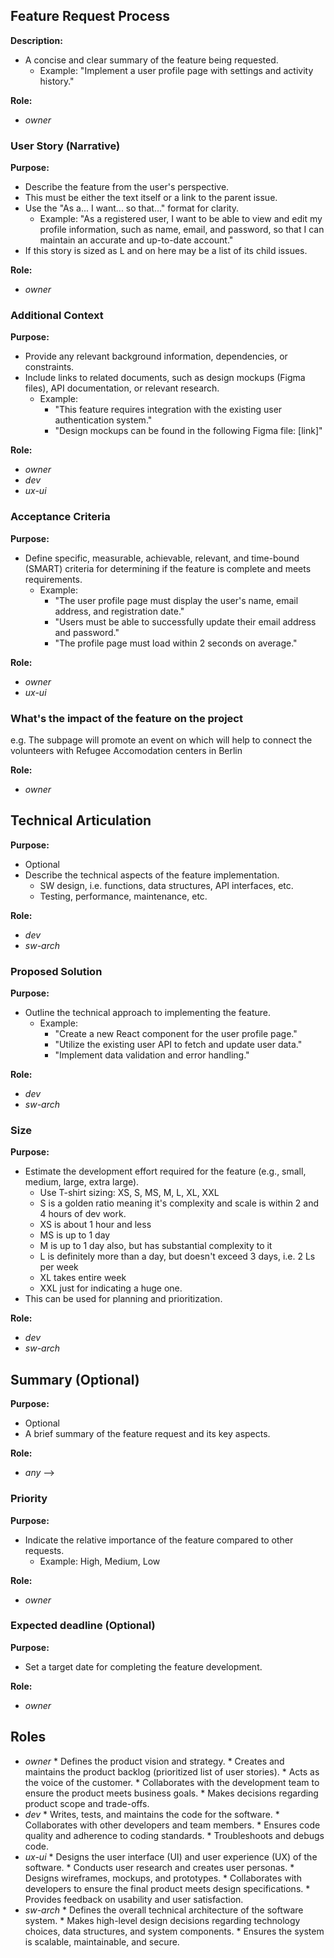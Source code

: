 ## Feature Request Process

**Description:**
*   A concise and clear summary of the feature being requested.
    *   Example: "Implement a user profile page with settings and activity history."


**Role:**
*   _owner_

### User Story (Narrative)

**Purpose:**
*   Describe the feature from the user's perspective.
*   This must be either the text itself or a link to the parent issue.
*   Use the "As a... I want... so that..." format for clarity.
    *   Example: "As a registered user, I want to be able to view and edit my profile information, such as name, email, and password, so that I can maintain an accurate and up-to-date account."
*   If this story is sized as L and on here may be a list of its child issues.

**Role:**
*   _owner_

### Additional Context

**Purpose:**
*   Provide any relevant background information, dependencies, or constraints.
*   Include links to related documents, such as design mockups (Figma files), API documentation, or relevant research.
    *   Example:
        *   "This feature requires integration with the existing user authentication system."
        *   "Design mockups can be found in the following Figma file: [link]"

**Role:**
*   _owner_
*   _dev_
*   _ux-ui_

### Acceptance Criteria

**Purpose:**
*   Define specific, measurable, achievable, relevant, and time-bound (SMART) criteria for determining if the feature is complete and meets requirements.
    *   Example:
        *   "The user profile page must display the user's name, email address, and registration date."
        *   "Users must be able to successfully update their email address and password."
        *   "The profile page must load within 2 seconds on average."

**Role:**
*   _owner_
*   _ux-ui_

### What's the impact of the feature on the project

e.g. The subpage will promote an event on which will help to connect the volunteers with Refugee Accomodation centers in Berlin

**Role:**
*   _owner_

## Technical Articulation

**Purpose:**
*   Optional
*   Describe the technical aspects of the feature implementation.
    * SW design, i.e. functions, data structures, API interfaces, etc.
    * Testing, performance, maintenance, etc.

**Role:**
*   _dev_
*   _sw-arch_

### Proposed Solution

**Purpose:**
*   Outline the technical approach to implementing the feature.
    *   Example:
        *   "Create a new React component for the user profile page."
        *   "Utilize the existing user API to fetch and update user data."
        *   "Implement data validation and error handling."

**Role:**
*   _dev_
*   _sw-arch_

### Size

**Purpose:**
*   Estimate the development effort required for the feature (e.g., small, medium, large, extra large).
    *   Use T-shirt sizing: XS, S, MS, M, L, XL, XXL
    *   S is a golden ratio meaning it's complexity and scale is within 2 and 4 hours of dev work.
    *   XS is about 1 hour and less
    *   MS is up to 1 day
    *   M is up to 1 day also, but has substantial complexity to it
    *   L is definitely more than a day, but doesn't exceed 3 days, i.e. 2 Ls per week
    *   XL takes entire week
    *   XXL just for indicating a huge one.
*   This can be used for planning and prioritization.

**Role:**
*   _dev_
*   _sw-arch_

## Summary (Optional)

**Purpose:**
*   Optional
*   A brief summary of the feature request and its key aspects.

**Role:**
*   _any_
-->

### Priority

**Purpose:**
*   Indicate the relative importance of the feature compared to other requests.
    *   Example: High, Medium, Low

**Role:**
*   _owner_

### Expected deadline (Optional)

**Purpose:**
*   Set a target date for completing the feature development.

**Role:**
*   _owner_

## Roles

*   _owner_
        * Defines the product vision and strategy.
        * Creates and maintains the product backlog (prioritized list of user stories).
        * Acts as the voice of the customer.
        * Collaborates with the development team to ensure the product meets business goals.
        * Makes decisions regarding product scope and trade-offs.
*   _dev_
        * Writes, tests, and maintains the code for the software.
        * Collaborates with other developers and team members.
        * Ensures code quality and adherence to coding standards.
        * Troubleshoots and debugs code.
*   _ux-ui_
        * Designs the user interface (UI) and user experience (UX) of the software.
        * Conducts user research and creates user personas.
        * Designs wireframes, mockups, and prototypes.
        * Collaborates with developers to ensure the final product meets design specifications.
        * Provides feedback on usability and user satisfaction.
*   _sw-arch_
        * Defines the overall technical architecture of the software system.
        * Makes high-level design decisions regarding technology choices, data structures, and system components.
        * Ensures the system is scalable, maintainable, and secure.
